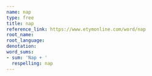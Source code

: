 ```yaml
---
name: nap
type: free
title: nap
reference_link: https://www.etymonline.com/word/nap
root_name: 
root_language: 
denotation: 
word_sums:
- sum: 'Nap + '
  respelling: nap
---
```

